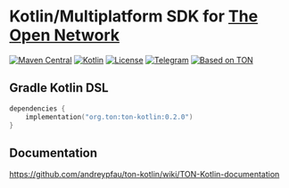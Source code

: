 # Kotlin/Multiplatform SDK for [The Open Network](https://ton.org)

[![Maven Central][maven-central-svg]][maven-central]
[![Kotlin][kotlin-svg]][kotlin]
[![License][license-svg]][license]
[![Telegram][telegram-svg]][telegram]
[![Based on TON][ton-svg]][ton]


## Gradle Kotlin DSL

```kotlin
dependencies {
    implementation("org.ton:ton-kotlin:0.2.0")
}
```

## Documentation

https://github.com/andreypfau/ton-kotlin/wiki/TON-Kotlin-documentation

<!-- Badges -->

[maven-central]: https://search.maven.org/artifact/io.github.andreypfau/org.ton/ton-kotlin/0.1.0/pom
[license]: https://www.gnu.org/licenses/gpl-3.0.en.html
[kotlin]: http://kotlinlang.org
[ton]: https://ton.org
[telegram]: https://t.me/tonkotlin

[maven-central-svg]: https://img.shields.io/maven-central/v/org.ton/ton-kotlin
[kotlin-svg]: https://img.shields.io/badge/Kotlin-1.7.22-blue.svg?logo=kotlin
[telegram-svg]: https://img.shields.io/badge/Telegram-join%20chat-blue.svg?logo=telegram
[ton-svg]: https://img.shields.io/badge/Based%20on-TON-blue
[license-svg]: https://img.shields.io/badge/License-GPLv3-blue
